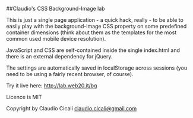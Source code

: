 
##Claudio's CSS Background-Image lab

This is just a single page application - a quick hack, really - to be able to easily play with
the background-image CSS property on some predefined container dimensions
(think about them as the templates for the most common used mobile device resolution).

JavaScript and CSS are self-contained inside the single index.html and there is an external dependency for jQuery.

The settings are automatically saved in localStorage across sessions (you need to be using a fairly recent browser, of course).

Try it live here: http://lab.web20.it/bg

Licence is MIT

Copyright by Claudio Cicali <claudio.cicali@gmail.com>


